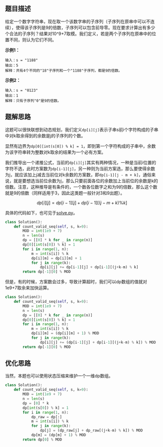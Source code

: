 ## 题目描述

给定一个数字字符串，现在取一个该数字串的子序列（子序列在原串中可以不连续），使得该子序列是9的倍数，子序列可以包含前导零。现在要求计算出有多少个合法的子序列？结果对10^9+7取模。我们定义，若是两个子序列在原串中的位置不同，则认为它们不同。

**示例1：**
```
输入：s = "1188"
输出：5
解释：共有4个不同的"18"子序列和一个"1188"子序列，都是9的倍数。
```

**示例2：**
```
输入：s = "0123"
输出：1
解释：只有子序列"0"是9的倍数。
```

## 题解思路

这题可以很快联想到动态规划，我们定义`dp[i][j]`表示子串s前i个字符构成的子串中对k取余得到的余数是j的子序列的个数。

显然有边界为`dp[0][int(s[0]) % k] = 1`，即到第一个字符构成的子串中，余数为该字符串转为整数对k取余的结果为一个必有方案。

我们推导出一个递推公式，当前的`dp[i][j]`其实有两种情况，一种是当前i位置的字符不选，此时方案数为`dp[i-1][j]`，另一种则为当前方案选，那么要使得余数为j，就应该加上j减去当前位对k余数的方案数，即`dp[i-1][j - m + k]`，通俗来说，就是要想选当前位余数为j，那么只要前面各位的余数加上当前位的余数是k的倍数。注意，这种推导是有条件的，一个数各位数字之和为9的倍数，那么这个数就是9的倍数（同样适用于3，因此这类题一般针对3和9出题）。

$$
dp[i][j] = dp[i-1][j] + dp[i-1][(j-m+k) \% k]
$$

具体的代码如下，也可见于[solve.py](./solve.py)。

```python
class Solution():
    def count_valid_seq(self, s, k=9):
        MOD = int(1e9 + 7)
        n = len(s)
        dp = [[0] * k for _ in range(n)]
        dp[0][int(s[0]) % k] = 1
        for i in range(1, n):
            m = int(s[i]) % k
            dp[i][m] = dp[i][m] + 1
            for j in range(k):
                dp[i][j] += dp[i-1][j] + dp[i-1][(j+k-m) % k]
        return dp[-1][0] % MOD
```
但是，有的时候，方案数会过多，导致计算超时，我们可以dp数组的值就对1e9+7取余来加快运算。

```python
class Solution():
    def count_valid_seq(self, s, k=9):
        MOD = int(1e9 + 7)
        n = len(s)
        dp = [[0] * k for _ in range(n)]
        dp[0][int(s[0]) % k] = 1
        for i in range(1, n):
            m = int(s[i]) % k
            dp[i][m] = (dp[i][m] + 1) % MOD
            for j in range(k):
                dp[i][j] += (dp[i-1][j] + dp[i-1][(j+k-m) % k]) % MOD
        return dp[-1][0] % MOD
```

## 优化思路

当然，本题也可以使用状态压缩来维护一个一维dp数组。

```python
class Solution():
    def count_valid_seq(self, s, k=9):
        MOD = int(1e9 + 7)
        n = len(s)
        dp = [0] * k
        dp[int(s[0]) % k] = 1
        for i in range(1, n):
            dp_raw = dp[:]
            m = int(s[i]) % k
            for j in range(k):
                dp[j] = (dp_raw[j] + dp_raw[(j+k-m) % k]) % MOD
            dp[m] = (dp[m] + 1) % MOD
        return dp[0] % MOD
```

